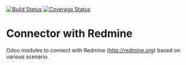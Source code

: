 [![Build Status](https://travis-ci.org/OCA/connector-redmine.svg?branch=8.0)](https://travis-ci.org/OCA/connector-redmine)
[![Coverage Status](https://coveralls.io/repos/OCA/connector-redmine/badge.png?branch=8.0)](https://coveralls.io/r/OCA/connector-redmine?branch=8.0)

# Connector with Redmine 

Odoo modules to connect with Redmine (http://redmine.org) based on various scenario.

[//]: # (addons)
[//]: # (end addons)
